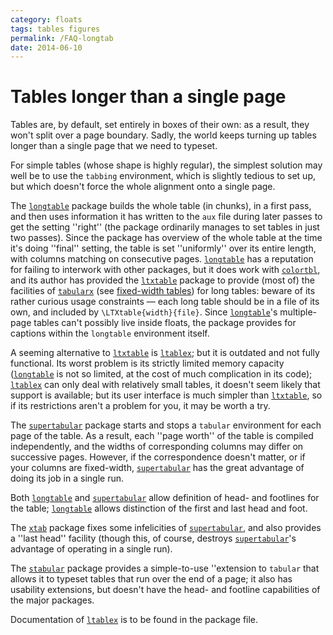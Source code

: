 ```yaml
---
category: floats
tags: tables figures
permalink: /FAQ-longtab
date: 2014-06-10
---
```


# Tables longer than a single page

Tables are, by default, set entirely in boxes of their own: as a
result, they won't split over a page boundary.  Sadly, the world keeps
turning up tables longer than a single page that we need to typeset.

For simple tables (whose shape is highly regular), the simplest
solution may well be to use the `tabbing` environment,
which is slightly tedious to set up, but which doesn't force the whole alignment
onto a single page.

The [`longtable`](https://ctan.org/pkg/longtable) package builds the whole table (in chunks), in
a first pass, and then uses information it has written to the `aux`
file during later passes to get the setting ''right'' (the package
ordinarily manages to set tables in just two passes).  Since the
package has overview of the whole table at the time it's doing
''final'' setting, the table is set ''uniformly'' over its entire
length, with columns matching on consecutive pages.
[`longtable`](https://ctan.org/pkg/longtable) has a reputation for failing to interwork with
other packages, but it does work with [`colortbl`](https://ctan.org/pkg/colortbl), and its
author has provided the [`ltxtable`](https://ctan.org/pkg/ltxtable) package to provide (most
of) the facilities of [`tabularx`](https://ctan.org/pkg/tabularx) (see
[fixed-width tables](/FAQ-fixwidtab)) for long tables:
beware of its rather curious usage constraints&nbsp;&mdash; each long table
should be in a file of its own, and included by
`\LTXtable{width}{file}`.  Since [`longtable`](https://ctan.org/pkg/longtable)'s
multiple-page tables can't possibly live inside floats, the package
provides for captions within the `longtable` environment
itself.

A seeming alternative to [`ltxtable`](https://ctan.org/pkg/ltxtable) is [`ltablex`](https://ctan.org/pkg/ltablex); but
it is outdated and not fully functional.  Its worst problem is its
strictly limited memory capacity ([`longtable`](https://ctan.org/pkg/longtable) is not so
limited, at the cost of much complication in its code);
[`ltablex`](https://ctan.org/pkg/ltablex) can only deal with relatively small tables, it doesn't seem
likely that support is available; but its user interface is much
simpler than [`ltxtable`](https://ctan.org/pkg/ltxtable), so if its restrictions aren't a
problem for you, it may be worth a try.

The [`supertabular`](https://ctan.org/pkg/supertabular) package starts and stops a
`tabular` environment for each page of the table.  As a
result, each ''page worth'' of the table is compiled independently, and
the widths of corresponding columns may differ on successive pages.
However, if the correspondence doesn't matter, or if your columns are
fixed-width, [`supertabular`](https://ctan.org/pkg/supertabular) has the great advantage of doing
its job in a single run.

Both [`longtable`](https://ctan.org/pkg/longtable) and [`supertabular`](https://ctan.org/pkg/supertabular) allow definition
of head- and footlines for the table; [`longtable`](https://ctan.org/pkg/longtable) allows
distinction of the first and last head and foot.

The [`xtab`](https://ctan.org/pkg/xtab) package fixes some infelicities of
[`supertabular`](https://ctan.org/pkg/supertabular), and also provides a ''last head'' facility
(though this, of course, destroys [`supertabular`](https://ctan.org/pkg/supertabular)'s advantage
of operating in a single run).

The [`stabular`](https://ctan.org/pkg/stabular) package provides a simple-to-use ''extension to
`tabular` that allows it to typeset tables that run over
the end of a page; it also has usability extensions, but doesn't have
the head- and footline capabilities of the major packages.

Documentation of [`ltablex`](https://ctan.org/pkg/ltablex) is to be found in the package file.

